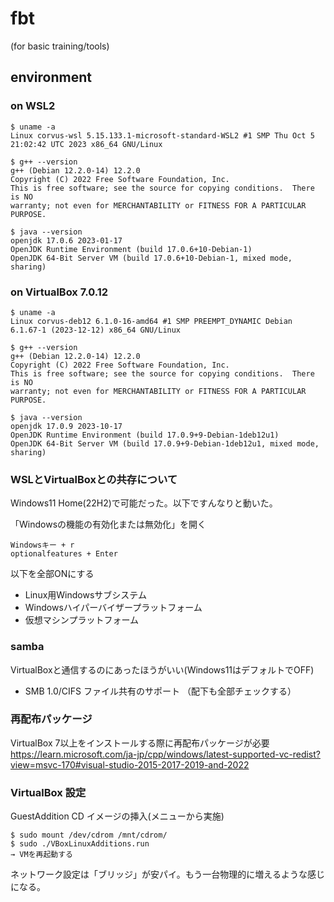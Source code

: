 # fbt
(for basic training/tools)

## environment

### on WSL2
```
$ uname -a
Linux corvus-wsl 5.15.133.1-microsoft-standard-WSL2 #1 SMP Thu Oct 5 21:02:42 UTC 2023 x86_64 GNU/Linux

$ g++ --version
g++ (Debian 12.2.0-14) 12.2.0
Copyright (C) 2022 Free Software Foundation, Inc.
This is free software; see the source for copying conditions.  There is NO
warranty; not even for MERCHANTABILITY or FITNESS FOR A PARTICULAR PURPOSE.

$ java --version
openjdk 17.0.6 2023-01-17
OpenJDK Runtime Environment (build 17.0.6+10-Debian-1)
OpenJDK 64-Bit Server VM (build 17.0.6+10-Debian-1, mixed mode, sharing)
```

### on VirtualBox 7.0.12

```
$ uname -a
Linux corvus-deb12 6.1.0-16-amd64 #1 SMP PREEMPT_DYNAMIC Debian 6.1.67-1 (2023-12-12) x86_64 GNU/Linux

$ g++ --version
g++ (Debian 12.2.0-14) 12.2.0
Copyright (C) 2022 Free Software Foundation, Inc.
This is free software; see the source for copying conditions.  There is NO
warranty; not even for MERCHANTABILITY or FITNESS FOR A PARTICULAR PURPOSE.

$ java --version
openjdk 17.0.9 2023-10-17
OpenJDK Runtime Environment (build 17.0.9+9-Debian-1deb12u1)
OpenJDK 64-Bit Server VM (build 17.0.9+9-Debian-1deb12u1, mixed mode, sharing)
```

### WSLとVirtualBoxとの共存について

Windows11 Home(22H2)で可能だった。以下ですんなりと動いた。<br>

「Windowsの機能の有効化または無効化」を開く
```
Windowsキー + r
optionalfeatures + Enter
```

以下を全部ONにする
- Linux用Windowsサブシステム
- Windowsハイパーバイザープラットフォーム
- 仮想マシンプラットフォーム

### samba
VirtualBoxと通信するのにあったほうがいい(Windows11はデフォルトでOFF)
- SMB 1.0/CIFS ファイル共有のサポート
（配下も全部チェックする）

### 再配布パッケージ
VirtualBox 7以上をインストールする際に再配布パッケージが必要<br>
https://learn.microsoft.com/ja-jp/cpp/windows/latest-supported-vc-redist?view=msvc-170#visual-studio-2015-2017-2019-and-2022

### VirtualBox 設定

GuestAddition CD イメージの挿入(メニューから実施)
```
$ sudo mount /dev/cdrom /mnt/cdrom/
$ sudo ./VBoxLinuxAdditions.run
→ VMを再起動する
```

ネットワーク設定は「ブリッジ」が安パイ。もう一台物理的に増えるような感じになる。

